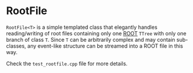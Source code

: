 RootFile
===

`RootFile<T>` is a simple templated class that elegantly handles
reading/writing of root files containing only one [ROOT](http://root.cern.ch)
`TTree` with only one branch of class `T`. Since `T` can be arbitrarily complex
and may contain sub-classes, any event-like structure can be streamed into a
ROOT file in this way.

Check the `test_rootfile.cpp` file for more details.
